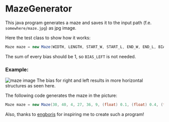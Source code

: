 # MazeGenerator

This java program generates a maze and saves it to the input path (f.e. `somewhere/maze.jpg`) as jpg image.

Here the test class to show how it works:

```java
Maze maze = new Maze(WIDTH, LENGTH, START_W, START_L, END_W, END_L, BIAS_TOP, BIAS_RIGHT, BIAS_BOTTOM, PATH_FOR_IMAGE);
```
The sum of every bias should be 1, so `BIAS_LEFT` is not needed.

### Example:

![maze image](https://github.com/TheCookieOfDoom/MazeGenerator/blob/master/pictures/image.jpg)
The bias for right and left results in more horizontal structures as seen here.

The following code generates the maze in the picture:
```java
Maze maze = new Maze(30, 40, 4, 27, 36, 9, (float) 0.1, (float) 0.4, (float) 0.1, "C:/someFolder/maze.jpg");
```

Also, thanks to [engboris](https://github.com/engboris) for inspiring me to create such a program!
